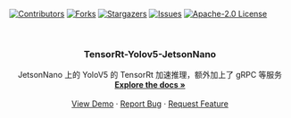 <div id="top"></div>

<!-- PROJECT SHIELDS -->
[![Contributors][contributors-shield]][contributors-url]
[![Forks][forks-shield]][forks-url]
[![Stargazers][stars-shield]][stars-url]
[![Issues][issues-shield]][issues-url]
[![Apache-2.0 License][license-shield]][license-url]


<!-- PROJECT LOGO -->
<br />
<div align="center">
<!--   <a href="https://github.com/hominsu/TensorRt-Yolov5-JetsonNano">
    <img src="images/logo.png" alt="Logo" width="80" height="80">
  </a> -->

  <h3 align="center">TensorRt-Yolov5-JetsonNano</h3>

  <p align="center">
    JetsonNano 上的 YoloV5 的 TensorRt 加速推理，额外加上了 gRPC 等服务
    <br />
    <a href="https://github.com/hominsu/TensorRt-Yolov5-JetsonNano"><strong>Explore the docs »</strong></a>
    <br />
    <br />
    <a href="https://github.com/hominsu/TensorRt-Yolov5-JetsonNano">View Demo</a>
    ·
    <a href="https://github.com/hominsu/TensorRt-Yolov5-JetsonNano/issues">Report Bug</a>
    ·
    <a href="https://github.com/hominsu/TensorRt-Yolov5-JetsonNano/issues">Request Feature</a>
  </p>
</div>



<!-- MARKDOWN LINKS & IMAGES -->
<!-- https://www.markdownguide.org/basic-syntax/#reference-style-links -->
[contributors-shield]: https://img.shields.io/github/contributors/hominsu/TensorRt-Yolov5-JetsonNano.svg?style=for-the-badge
[contributors-url]: https://github.com/hominsu/TensorRt-Yolov5-JetsonNano/graphs/contributors
[forks-shield]: https://img.shields.io/github/forks/hominsu/TensorRt-Yolov5-JetsonNano.svg?style=for-the-badge
[forks-url]: https://github.com/hominsu/TensorRt-Yolov5-JetsonNano/network/members
[stars-shield]: https://img.shields.io/github/stars/hominsu/TensorRt-Yolov5-JetsonNano.svg?style=for-the-badge
[stars-url]: https://github.com/hominsu/TensorRt-Yolov5-JetsonNano/stargazers
[issues-shield]: https://img.shields.io/github/issues/hominsu/TensorRt-Yolov5-JetsonNano.svg?style=for-the-badge
[issues-url]: https://github.com/hominsu/TensorRt-Yolov5-JetsonNano/issues
[license-shield]: https://img.shields.io/github/license/hominsu/TensorRt-Yolov5-JetsonNano.svg?style=for-the-badge
[license-url]: https://github.com/hominsu/TensorRt-Yolov5-JetsonNano/blob/master/LICENSE.txt
